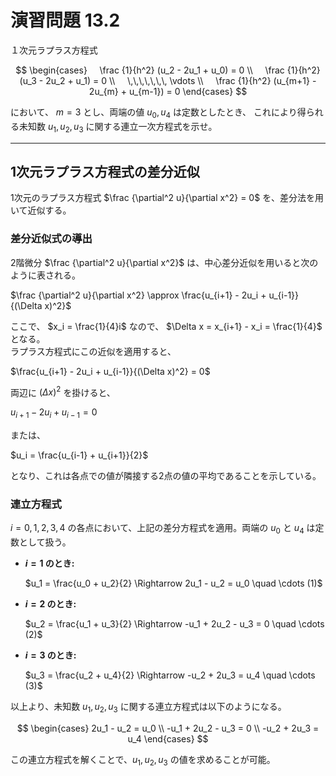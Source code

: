 # 演習問題 13.2

１次元ラプラス方程式

$$
\begin{cases}
    \frac {1}{h^2} (u_2 - 2u_1 + u_0) = 0 \\
    \frac {1}{h^2} (u_3 - 2u_2 + u_1) = 0 \\
    \,\,\,\,\,\,\, \vdots \\
    \frac {1}{h^2} (u_{m+1} - 2u_{m} + u_{m-1}) = 0
\end{cases}
$$

において、 $m = 3$ とし、両端の値 $u_0, u_4$ は定数としたとき、
これにより得られる未知数 $u_1, u_2, u_3$ に関する連立一次方程式を示せ。

---

## 1次元ラプラス方程式の差分近似

1次元のラプラス方程式 $\frac {\partial^2 u}{\partial x^2} = 0$ を、差分法を用いて近似する。

### 差分近似式の導出

2階微分 $\frac {\partial^2 u}{\partial x^2}$ は、中心差分近似を用いると次のように表される。

$\frac {\partial^2 u}{\partial x^2} \approx \frac{u_{i+1} - 2u_i + u_{i-1}}{(\Delta x)^2}$

ここで、 $x_i = \frac{1}{4}i$ なので、 $\Delta x = x_{i+1} - x_i = \frac{1}{4}$ となる。  
ラプラス方程式にこの近似を適用すると、

$\frac{u_{i+1} - 2u_i + u_{i-1}}{(\Delta x)^2} = 0$

両辺に $(\Delta x)^2$ を掛けると、

$u_{i+1} - 2u_i + u_{i-1} = 0$

または、

$u_i = \frac{u_{i-1} + u_{i+1}}{2}$

となり、これは各点での値が隣接する2点の値の平均であることを示している。

### 連立方程式

$i = 0, 1, 2, 3, 4$ の各点において、上記の差分方程式を適用。両端の $u_0$ と $u_4$ は定数として扱う。

* **$i=1$ のとき:**
  
    $u_1 = \frac{u_0 + u_2}{2} \Rightarrow 2u_1 - u_2 = u_0 \quad \cdots (1)$

* **$i=2$ のとき:**
  
    $u_2 = \frac{u_1 + u_3}{2} \Rightarrow -u_1 + 2u_2 - u_3 = 0 \quad \cdots (2)$

* **$i=3$ のとき:**
  
    $u_3 = \frac{u_2 + u_4}{2} \Rightarrow -u_2 + 2u_3 = u_4 \quad    \cdots (3)$

以上より、未知数 $u_1, u_2, u_3$ に関する連立方程式は以下のようになる。

$$
\begin{cases}
2u_1 - u_2 = u_0 \\
-u_1 + 2u_2 - u_3 = 0 \\
-u_2 + 2u_3 = u_4
\end{cases}
$$

この連立方程式を解くことで、$u_1, u_2, u_3$ の値を求めることが可能。
